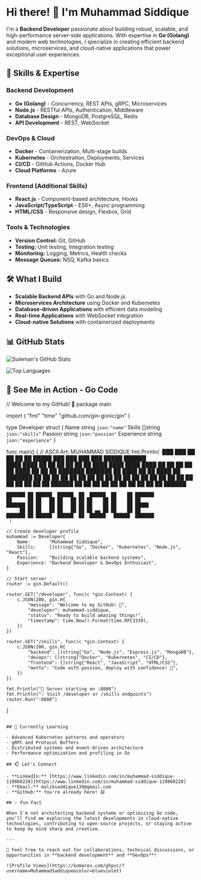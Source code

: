 # Hi there! 👋 **I'm Muhammad Siddique**

I'm a **Backend Developer** passionate about building robust, scalable, and high-performance server-side applications. With expertise in **Go (Golang)** and modern web technologies, I specialize in creating efficient backend solutions, microservices, and cloud-native applications that power exceptional user experiences.

## 🚀 Skills & Expertise

### **Backend Development**
- **Go (Golang)** - Concurrency, REST APIs, gRPC, Microservices
- **Node.js** - RESTful APIs, Authentication, Middleware
- **Database Design** - MongoDB, PostgreSQL, Redis
- **API Development** - REST, WebSocket

### **DevOps & Cloud**
- **Docker** - Containerization, Multi-stage builds
- **Kubernetes** - Orchestration, Deployments, Services
- **CI/CD** - GitHub Actions, Docker Hub
- **Cloud Platforms** - Azure

### **Frontend (Additional Skills)**
- **React.js** - Component-based architecture, Hooks
- **JavaScript/TypeScript** - ES6+, Async programming
- **HTML/CSS** - Responsive design, Flexbox, Grid

### **Tools & Technologies**
- **Version Control:** Git, GitHub
- **Testing:** Unit testing, Integration testing
- **Monitoring:** Logging, Metrics, Health checks
- **Message Queues:** NSQ, Kafka basics

## 🛠️ What I Build

- **Scalable Backend APIs** with Go and Node.js
- **Microservices Architecture** using Docker and Kubernetes
- **Database-driven Applications** with efficient data modeling
- **Real-time Applications** with WebSocket integration
- **Cloud-native Solutions** with containerized deployments

## 📊 GitHub Stats

![Suleman's GitHub Stats](https://github-readme-stats.vercel.app/api?username=MalikSaddique&show_icons=true&count_private=true&cache_seconds=1800&theme=radical)

![Top Languages](https://github-readme-stats.vercel.app/api/top-langs/?username=MalikSaddique&layout=compact&theme=radical)

## 🌟 See Me in Action - Go Code

<!-- Add your best projects here -->
// Welcome to my GitHub! 🚀
package main

import (
    "fmt"
    "time"
    "github.com/gin-gonic/gin"
)

type Developer struct {
    Name       string   `json:"name"`
    Skills     []string `json:"skills"`
    Passion    string   `json:"passion"`
    Experience string   `json:"experience"`
}

func main() {
    // ASCII Art: MUHAMMAD SIDDIQUE
    fmt.Println(`
    ███    ███ ██    ██ ██   ██  █████  ███    ███ ███    ███  █████  ██████  
    ████  ████ ██    ██ ██   ██ ██   ██ ████  ████ ████  ████ ██   ██ ██   ██ 
    ██ ████ ██ ██    ██ ███████ ███████ ██ ████ ██ ██ ████ ██ ███████ ██   ██ 
    ██  ██  ██ ██    ██ ██   ██ ██   ██ ██  ██  ██ ██  ██  ██ ██   ██ ██   ██ 
    ██      ██  ██████  ██   ██ ██   ██ ██      ██ ██      ██ ██   ██ ██████  
    
    ███████ ██ ██████  ██████  ██  ██████  ██    ██ ███████ 
    ██      ██ ██   ██ ██   ██ ██ ██    ██ ██    ██ ██      
    ███████ ██ ██   ██ ██   ██ ██ ██    ██ ██    ██ █████   
         ██ ██ ██   ██ ██   ██ ██ ██ ▄▄ ██ ██    ██ ██      
    ███████ ██ ██████  ██████  ██  ██████   ██████  ███████ 
    `)
    
    // Create developer profile
    muhammad := Developer{
        Name:       "Muhammad Siddique",
        Skills:     []string{"Go", "Docker", "Kubernetes", "Node.js", "React"},
        Passion:    "Building scalable backend systems",
        Experience: "Backend Developer & DevOps Enthusiast",
    }
    
    // Start server
    router := gin.Default()
    
    router.GET("/developer", func(c *gin.Context) {
        c.JSON(200, gin.H{
            "message": "Welcome to my GitHub! 👋",
            "developer": muhammad-siddique,
            "status": "Ready to build amazing things!",
            "timestamp": time.Now().Format(time.RFC3339),
        })
    })
    
    router.GET("/skills", func(c *gin.Context) {
        c.JSON(200, gin.H{
            "backend": []string{"Go", "Node.js", "Express.js", "MongoDB"},
            "devops": []string{"Docker", "Kubernetes", "CI/CD"},
            "frontend": []string{"React", "JavaScript", "HTML/CSS"},
            "motto": "Code with passion, deploy with confidence! 🚀",
        })
    })
    
    fmt.Println("🚀 Server starting on :8080")
    fmt.Println("💡 Visit /developer or /skills endpoints")
    router.Run(":8080")
}
```

## 🎯 Currently Learning

- Advanced Kubernetes patterns and operators
- gRPC and Protocol Buffers
- Distributed systems and event-driven architecture
- Performance optimization and profiling in Go

## 📫 Let's Connect

- **LinkedIn:** [https://www.linkedin.com/in/muhammad-siddique-119860228][https://www.linkedin.com/in/muhammad-siddique-119860228]
- **Email:** maliksaddique139@gmail.com
- **GitHub:** You're already here! 😄

## 💡 Fun Fact

When I'm not architecting backend systems or optimizing Go code, you'll find me exploring the latest developments in cloud-native technologies, contributing to open-source projects, or staying active to keep my mind sharp and creative.

---

💬 Feel free to reach out for collaborations, technical discussions, or opportunities in **backend development** and **DevOps**!

![Profile Views](https://komarev.com/ghpvc/?username=MuhammadSaddique&color=blueviolet)
